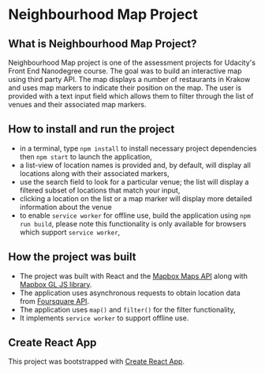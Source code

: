 # Neighbourhood Map Project

## What is Neighbourhood Map Project?

Neighbourhood Map project is one of the assessment projects for Udacity's Front End Nanodegree course.
The goal was to build an interactive map using third party API.
The map displays a number of restaurants in Krakow and uses map markers to indicate their position on the map.
The user is provided with a text input field which allows them to filter through the list of venues and their associated map markers.

## How to install and run the project

* in a terminal, type `npm install` to install necessary project dependencies then `npm start` to launch the application,
* a list-view of location names is provided and, by default, will display all locations along with their associated markers,
* use the search field to look for a particular venue; the list will display a filtered subset of locations that match your input,
* clicking a location on the list or a map marker will display more detailed information about the venue
* to enable `service worker` for offline use, build the application using `npm run build`, please note this functionality is only available for browsers which support `service worker`,

## How the project was built

* The project was built with React and the [Mapbox Maps API](https://www.mapbox.com/api-documentation/#introduction) along with [Mapbox GL JS library](https://www.mapbox.com/mapbox-gl-js/api/).
* The application uses asynchronous requests to obtain location data from [Foursquare API](https://developer.foursquare.com/).
* The application uses `map()` and `filter()` for the filter functionality,
* It implements `service worker` to support offline use.

## Create React App

This project was bootstrapped with [Create React App](https://github.com/facebookincubator/create-react-app).
